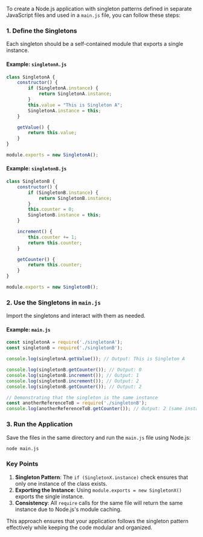 To create a Node.js application with singleton patterns defined in separate JavaScript files and used in a `main.js` file, you can follow these steps:

### 1. Define the Singletons
Each singleton should be a self-contained module that exports a single instance.

#### Example: `singletonA.js`
```javascript
class SingletonA {
    constructor() {
        if (SingletonA.instance) {
            return SingletonA.instance;
        }
        this.value = "This is Singleton A";
        SingletonA.instance = this;
    }

    getValue() {
        return this.value;
    }
}

module.exports = new SingletonA();
```

#### Example: `singletonB.js`
```javascript
class SingletonB {
    constructor() {
        if (SingletonB.instance) {
            return SingletonB.instance;
        }
        this.counter = 0;
        SingletonB.instance = this;
    }

    increment() {
        this.counter += 1;
        return this.counter;
    }

    getCounter() {
        return this.counter;
    }
}

module.exports = new SingletonB();
```

### 2. Use the Singletons in `main.js`
Import the singletons and interact with them as needed.

#### Example: `main.js`
```javascript
const singletonA = require('./singletonA');
const singletonB = require('./singletonB');

console.log(singletonA.getValue()); // Output: This is Singleton A

console.log(singletonB.getCounter()); // Output: 0
console.log(singletonB.increment()); // Output: 1
console.log(singletonB.increment()); // Output: 2
console.log(singletonB.getCounter()); // Output: 2

// Demonstrating that the singleton is the same instance
const anotherReferenceToB = require('./singletonB');
console.log(anotherReferenceToB.getCounter()); // Output: 2 (same instance)
```

### 3. Run the Application
Save the files in the same directory and run the `main.js` file using Node.js:

```bash
node main.js
```

### Key Points
1. **Singleton Pattern**: The `if (SingletonX.instance)` check ensures that only one instance of the class exists.
2. **Exporting the Instance**: Using `module.exports = new SingletonX()` exports the single instance.
3. **Consistency**: All `require` calls for the same file will return the same instance due to Node.js's module caching.

This approach ensures that your application follows the singleton pattern effectively while keeping the code modular and organized.
